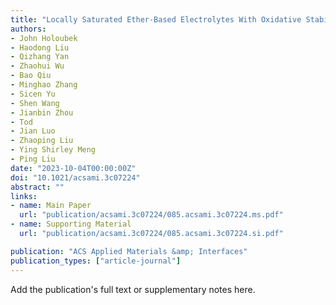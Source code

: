 ```yaml
---
title: "Locally Saturated Ether-Based Electrolytes With Oxidative Stability For Li Metal Batteries Based on Li-Rich Cathodes"
authors:
- John Holoubek
- Haodong Liu
- Qizhang Yan
- Zhaohui Wu
- Bao Qiu
- Minghao Zhang
- Sicen Yu
- Shen Wang
- Jianbin Zhou
- Tod
- Jian Luo
- Zhaoping Liu
- Ying Shirley Meng
- Ping Liu
date: "2023-10-04T00:00:00Z"
doi: "10.1021/acsami.3c07224"
abstract: ""
links:
- name: Main Paper
  url: "publication/acsami.3c07224/085.acsami.3c07224.ms.pdf" 
- name: Supporting Material
  url: "publication/acsami.3c07224/085.acsami.3c07224.si.pdf" 

publication: "ACS Applied Materials &amp; Interfaces"
publication_types: ["article-journal"]
---
```


Add the publication's full text or supplementary notes here.
